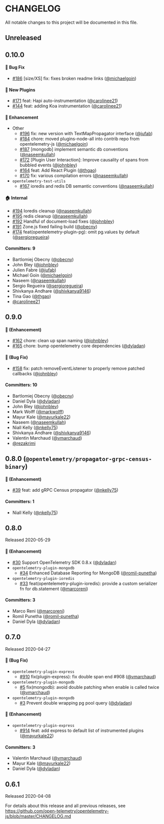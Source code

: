 # CHANGELOG

All notable changes to this project will be documented in this file.

## Unreleased

## 0.10.0

#### :bug: Bug Fix
* [#186](https://github.com/open-telemetry/opentelemetry-js-contrib/pull/186) [size/XS] fix: fixes broken readme links ([@michaelgoin](https://github.com/michaelgoin))

#### :tada: New Plugins
* [#171](https://github.com/open-telemetry/opentelemetry-js-contrib/pull/171) feat: Hapi auto-instrumentation ([@carolinee21](https://github.com/carolinee21))
* [#144](https://github.com/open-telemetry/opentelemetry-js-contrib/pull/144) feat: adding Koa instrumentation ([@carolinee21](https://github.com/carolinee21))

#### :rocket: Enhancement
* Other
  * [#196](https://github.com/open-telemetry/opentelemetry-js-contrib/pull/196) fix: new version with TextMapPropagator interface ([@jufab](https://github.com/jufab))
  * [#184](https://github.com/open-telemetry/opentelemetry-js-contrib/pull/184) chore: moved plugins-node-all into contrib repo from opentelemetry-js ([@michaelgoin](https://github.com/michaelgoin))
  * [#187](https://github.com/open-telemetry/opentelemetry-js-contrib/pull/187) [mongodb] implement semantic db conventions ([@naseemkullah](https://github.com/naseemkullah))
  * [#172](https://github.com/open-telemetry/opentelemetry-js-contrib/pull/172) [Plugin User Interaction]: Improve causality of spans from bubbled events ([@johnbley](https://github.com/johnbley))
  * [#164](https://github.com/open-telemetry/opentelemetry-js-contrib/pull/164) feat: Add React Plugin ([@thgao](https://github.com/thgao))
  * [#170](https://github.com/open-telemetry/opentelemetry-js-contrib/pull/170) fix: various compilation errors ([@naseemkullah](https://github.com/naseemkullah))
* `opentelemetry-test-utils`
  * [#167](https://github.com/open-telemetry/opentelemetry-js-contrib/pull/167) ioredis and redis DB semantic conventions ([@naseemkullah](https://github.com/naseemkullah))

#### :house: Internal
* [#194](https://github.com/open-telemetry/opentelemetry-js-contrib/pull/194) Ioredis cleanup ([@naseemkullah](https://github.com/naseemkullah))
* [#195](https://github.com/open-telemetry/opentelemetry-js-contrib/pull/195) redis cleanup ([@naseemkullah](https://github.com/naseemkullah))
* [#192](https://github.com/open-telemetry/opentelemetry-js-contrib/pull/192) Handful of document-load fixes ([@johnbley](https://github.com/johnbley))
* [#191](https://github.com/open-telemetry/opentelemetry-js-contrib/pull/191) Zone.js fixed failing build ([@obecny](https://github.com/obecny))
* [#174](https://github.com/open-telemetry/opentelemetry-js-contrib/pull/174) feat(opentelemetry-plugin-pg): omit pg.values by default ([@sergioregueira](https://github.com/sergioregueira))

#### Committers: 9
* Bartlomiej Obecny ([@obecny](https://github.com/obecny))
* John Bley ([@johnbley](https://github.com/johnbley))
* Julien Fabre ([@jufab](https://github.com/jufab))
* Michael Goin ([@michaelgoin](https://github.com/michaelgoin))
* Naseem ([@naseemkullah](https://github.com/naseemkullah))
* Sergio Regueira ([@sergioregueira](https://github.com/sergioregueira))
* Shivkanya Andhare ([@shivkanya9146](https://github.com/shivkanya9146))
* Tina Gao ([@thgao](https://github.com/thgao))
* [@carolinee21](https://github.com/carolinee21)

## 0.9.0

#### :rocket: (Enhancement)
* [#162](https://github.com/open-telemetry/opentelemetry-js-contrib/pull/162) chore: clean up span naming ([@johnbley](https://github.com/johnbley))
* [#165](https://github.com/open-telemetry/opentelemetry-js-contrib/pull/165) chore: bump opentelemetry core dependencies ([@dyladan](https://github.com/dyladan))

#### :bug: (Bug Fix)
* [#158](https://github.com/open-telemetry/opentelemetry-js-contrib/pull/158) fix: patch removeEventListener to properly remove patched callbacks ([@johnbley](https://github.com/johnbley))

#### Committers: 10
- Bartlomiej Obecny ([@obecny](https://github.com/obecny))
- Daniel Dyla ([@dyladan](https://github.com/dyladan))
- John Bley ([@johnbley](https://github.com/johnbley))
- Mark Wolff ([@markwolff](https://github.com/markwolff))
- Mayur Kale ([@mayurkale22](https://github.com/mayurkale22))
- Naseem ([@naseemkullah](https://github.com/naseemkullah))
- Niall Kelly ([@nkelly75](https://github.com/nkelly75))
- Shivkanya Andhare ([@shivkanya9146](https://github.com/shivkanya9146))
- Valentin Marchaud ([@vmarchaud](https://github.com/vmarchaud))
- [@rezakrimi](https://github.com/rezakrimi)

## 0.8.0 (`@opentelemetry/propagator-grpc-census-binary`)

#### :rocket: (Enhancement)
* [#39](https://github.com/open-telemetry/opentelemetry-js-contrib/pull/39) feat: add gRPC Census propagator ([@nkelly75](https://github.com/nkelly75))

#### Committers: 1
- Niall Kelly ([@nkelly75](https://github.com/nkelly75))

## 0.8.0

Released 2020-05-29

#### :rocket: (Enhancement)
* [#30](https://github.com/open-telemetry/opentelemetry-js-contrib/pull/30) Support OpenTelemetry SDK 0.8.x ([@dyladan](https://github.com/dyladan))
* `opentelemetry-plugin-mongodb`
  * [#34](https://github.com/open-telemetry/opentelemetry-js/pull/34) Enhanced Database Reporting for MongoDB ([@romil-punetha](https://github.com/romil-punetha))
* `opentelemetry-plugin-ioredis`
  * [#33](https://github.com/open-telemetry/opentelemetry-js/pull/33) feat(opentelemetry-plugin-ioredis): provide a custom serializer fn for db.statement ([@marcoreni](https://github.com/marcoreni))

#### Committers: 3
- Marco Reni ([@marcoreni](https://github.com/marcoreni))
- Romil Punetha ([@romil-punetha](https://github.com/romil-punetha))
- Daniel Dyla ([@dyladan](https://github.com/dyladan))

## 0.7.0

Released 2020-04-27

#### :bug: (Bug Fix)
* `opentelemetry-plugin-express`
  * [#910](https://github.com/open-telemetry/opentelemetry-js/pull/910) fix(plugin-express): fix double span end #908 ([@vmarchaud](https://github.com/vmarchaud))
* `opentelemetry-plugin-mongodb`
  * [#5](https://github.com/open-telemetry/opentelemetry-js/pull/5) fix(mongodb): avoid double patching when enable is called twice ([@vmarchaud](https://github.com/vmarchaud))
* `opentelemetry-plugin-mongodb`
  * [#3](https://github.com/open-telemetry/opentelemetry-js/pull/3) Prevent double wrapping pg pool query ([@dyladan](https://github.com/dyladan))

#### :rocket: (Enhancement)
* `opentelemetry-plugin-express`
  * [#914](https://github.com/open-telemetry/opentelemetry-js/pull/914) feat: add express to default list of instrumented plugins ([@mayurkale22](https://github.com/mayurkale22))

#### Committers: 3
- Valentin Marchaud ([@vmarchaud](https://github.com/vmarchaud))
- Mayur Kale ([@mayurkale22](https://github.com/mayurkale22))
- Daniel Dyla ([@dyladan](https://github.com/dyladan))

## 0.6.1

Released 2020-04-08

For details about this release and all previous releases, see https://github.com/open-telemetry/opentelemetry-js/blob/master/CHANGELOG.md
